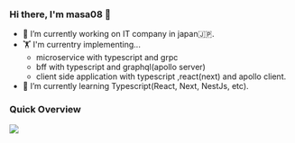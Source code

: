 ### Hi there, I'm masa08 👋
- 🔭 I’m currently working on IT company in japan🇯🇵.
- 🏋️ I'm currentry implementing... 
  - microservice with typescript and grpc
  - bff with typescript and graphql(apollo server)
  - client side application with typescript ,react(next) and apollo client.
- 🌱 I’m currently learning Typescript(React, Next, NestJs, etc).

### Quick Overview
<a href="https://github.com/anuraghazra/github-readme-stats">
  <img align="left" src="https://github-readme-stats.vercel.app/api?username=masa08&count_private=true&show_icons=true" />
</a>

<!-- 
**masa08/masa08** is a ✨ _special_ ✨ repository because its `README.md` (this file) appears on your GitHub profile.

Here are some ideas to get you started:
- 👯 I’m looking to collaborate on ...
- 🤔 I’m looking for help with ...
- 💬 Ask me about ...
- 📫 How to reach me: ...
- 😄 Pronouns: ...
- ⚡ Fun fact: ...
 -->
